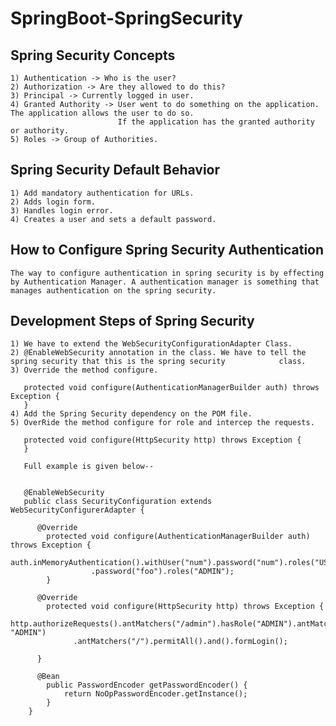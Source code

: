 # SpringBoot-SpringSecurity

## Spring Security Concepts
    
    1) Authentication -> Who is the user?
    2) Authorization -> Are they allowed to do this?
    3) Principal -> Currently logged in user.
    4) Granted Authority -> User went to do something on the application. The application allows the user to do so.
                            If the application has the granted authority or authority.
    5) Roles -> Group of Authorities.

## Spring Security Default Behavior
    
    1) Add mandatory authentication for URLs.    
    2) Adds login form.
    3) Handles login error.
    4) Creates a user and sets a default password.
    
## How to Configure Spring Security Authentication
    
    The way to configure authentication in spring security is by effecting by Authentication Manager. A authentication manager is something that manages authentication on the spring security. 
    
## Development Steps of Spring Security
    
    1) We have to extend the WebSecurityConfigurationAdapter Class.
    2) @EnableWebSecurity annotation in the class. We have to tell the spring security that this is the spring security            class.
    3) Override the method configure. 
       
       protected void configure(AuthenticationManagerBuilder auth) throws Exception {
       }       
    4) Add the Spring Security dependency on the POM file.
    5) OverRide the method configure for role and intercep the requests.
       
       protected void configure(HttpSecurity http) throws Exception {
       } 
       
       Full example is given below--
       
       
       @EnableWebSecurity
       public class SecurityConfiguration extends WebSecurityConfigurerAdapter {
        
          @Override
	        protected void configure(AuthenticationManagerBuilder auth) throws Exception {
		          auth.inMemoryAuthentication().withUser("num").password("num").roles("USER").and().withUser("foo")
				      .password("foo").roles("ADMIN");
	        }
          
          @Override
	        protected void configure(HttpSecurity http) throws Exception {
		      http.authorizeRequests().antMatchers("/admin").hasRole("ADMIN").antMatchers("/user").hasAnyRole("USER", "ADMIN")
				  .antMatchers("/").permitAll().and().formLogin();
	        
          }
          
          @Bean
	        public PasswordEncoder getPasswordEncoder() {
		        return NoOpPasswordEncoder.getInstance();
	        }
        }
    
      
